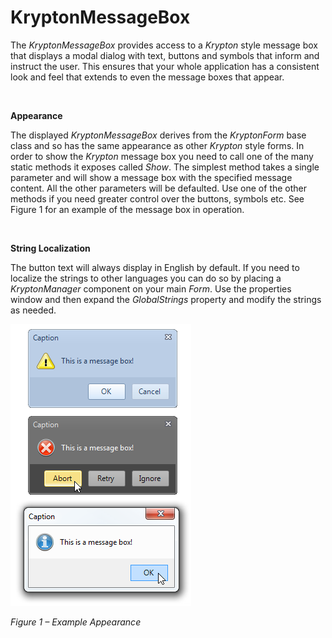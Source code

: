 # KryptonMessageBox

The *KryptonMessageBox* provides access to a *Krypton* style message box that
displays a modal dialog with text, buttons and symbols that inform and instruct
the user. This ensures that your whole application has a consistent look and
feel that extends to even the message boxes that appear.

 

**Appearance**

The displayed *KryptonMessageBox* derives from the *KryptonForm* base class and
so has the same appearance as other *Krypton* style forms. In order to show the
*Krypton* message box you need to call one of the many static methods it exposes
called *Show*. The simplest method takes a single parameter and will show a
message box with the specified message content. All the other parameters will be
defaulted. Use one of the other methods if you need greater control over the
buttons, symbols etc. See Figure 1 for an example of the message box in
operation.

 

**String Localization**

The button text will always display in English by default. If you need to
localize the strings to other languages you can do so by placing a
*KryptonManager* component on your main *Form*. Use the properties window and
then expand the *GlobalStrings* property and modify the strings as needed.

![](KMB.png)

*Figure 1 – Example Appearance*
